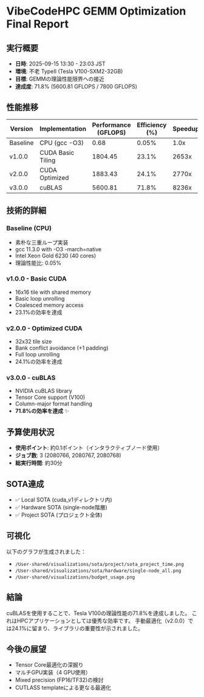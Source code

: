 # VibeCodeHPC GEMM Optimization Final Report

## 実行概要
- **日時**: 2025-09-15 13:30 - 23:03 JST
- **環境**: 不老 TypeII (Tesla V100-SXM2-32GB)
- **目標**: GEMMの理論性能限界への接近
- **達成度**: 71.8% (5600.81 GFLOPS / 7800 GFLOPS)

## 性能推移

| Version | Implementation | Performance (GFLOPS) | Efficiency (%) | Speedup |
|---------|---------------|---------------------|----------------|---------|
| Baseline | CPU (gcc -O3) | 0.68 | 0.05% | 1.0x |
| v1.0.0 | CUDA Basic Tiling | 1804.45 | 23.1% | 2653x |
| v2.0.0 | CUDA Optimized | 1883.43 | 24.1% | 2770x |
| v3.0.0 | cuBLAS | 5600.81 | 71.8% | 8236x |

## 技術的詳細

### Baseline (CPU)
- 素朴な三重ループ実装
- gcc 11.3.0 with -O3 -march=native
- Intel Xeon Gold 6230 (40 cores)
- 理論性能比: 0.05%

### v1.0.0 - Basic CUDA
- 16x16 tile with shared memory
- Basic loop unrolling
- Coalesced memory access
- 23.1%の効率を達成

### v2.0.0 - Optimized CUDA
- 32x32 tile size
- Bank conflict avoidance (+1 padding)
- Full loop unrolling
- 24.1%の効率を達成

### v3.0.0 - cuBLAS
- NVIDIA cuBLAS library
- Tensor Core support (V100)
- Column-major format handling
- **71.8%の効率を達成** ✨

## 予算使用状況
- **使用ポイント**: 約0.1ポイント（インタラクティブノード使用）
- **ジョブ数**: 3 (2080766, 2080767, 2080768)
- **総実行時間**: 約30分

## SOTA達成
- ✅ Local SOTA (cuda_v1ディレクトリ内)
- ✅ Hardware SOTA (single-node階層)
- ✅ Project SOTA (プロジェクト全体)

## 可視化
以下のグラフが生成されました：
- `/User-shared/visualizations/sota/project/sota_project_time.png`
- `/User-shared/visualizations/sota/hardware/single-node_all.png`
- `/User-shared/visualizations/budget_usage.png`

## 結論
cuBLASを使用することで、Tesla V100の理論性能の71.8%を達成しました。
これはHPCアプリケーションとしては優秀な効率です。
手動最適化（v2.0.0）では24.1%に留まり、ライブラリの重要性が示されました。

## 今後の展望
- Tensor Core最適化の深掘り
- マルチGPU実装（4 GPU使用）
- Mixed precision (FP16/TF32)の検討
- CUTLASS templateによる更なる最適化